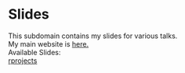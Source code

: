 # Slides

This subdomain contains my slides for various talks.   
My main website is [here.](https://carolineledbetter.us)  
Available Slides:  
[rprojects](rprojects/)
